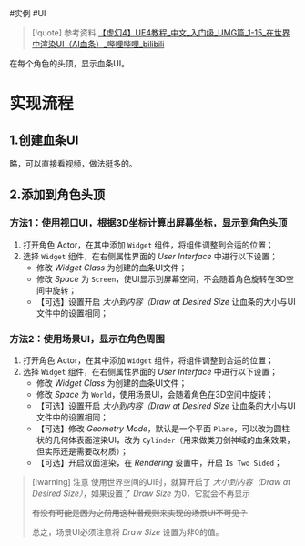 
#实例 #UI

> [!quote] 参考资料
> [【虚幻4】UE4教程_中文_入门级_UMG篇_1-15_在世界中渲染UI（AI血条）_哔哩哔哩_bilibili](https://www.bilibili.com/video/BV1Mf4y1X7mh/?vd_source=129ed45fd60810580b07c07795218205)

在每个角色的头顶，显示血条UI。

# 实现流程

## 1.创建血条UI

略，可以直接看视频，做法挺多的。

## 2.添加到角色头顶

### 方法1：使用视口UI，根据3D坐标计算出屏幕坐标，显示到角色头顶

1. 打开角色 Actor，在其中添加 `Widget` 组件，将组件调整到合适的位置；
2. 选择 `Widget` 组件，在右侧属性界面的 *User Interface* 中进行以下设置；
	- 修改 *Widget Class* 为创建的血条UI文件；
	- 修改 *Space* 为 `Screen`，使UI显示到屏幕空间，不会随着角色旋转在3D空间中旋转；
	- 【可选】设置开启 *大小到内容（Draw at Desired Size* 让血条的大小与UI文件中的设置相同；

### 方法2：使用场景UI，显示在角色周围

1. 打开角色 Actor，在其中添加 `Widget` 组件，将组件调整到合适的位置；
2. 选择 `Widget` 组件，在右侧属性界面的 *User Interface* 中进行以下设置；
	- 修改 *Widget Class* 为创建的血条UI文件；
	- 修改 *Space* 为 `World`，使用场景UI，会随着角色在3D空间中旋转；
	- 【可选】设置开启 *大小到内容（Draw at Desired Size* 让血条的大小与UI文件中的设置相同；
	- 【可选】修改 *Geometry Mode*，默认是一个平面 `Plane`，可以改为圆柱状的几何体表面渲染UI，改为 `Cylinder`（用来做类刀剑神域的血条效果，但实际还是需要改材质）；
	- 【可选】开启双面渲染，在 *Rendering* 设置中，开启 `Is Two Sided`；

> [!warning] 注意
> 使用世界空间的UI时，就算开启了 *大小到内容（Draw at Desired Size）*，如果设置了 *Draw Size* 为0，它就会不再显示
> 
> <s>有没有可能是因为之前用这种潜规则来实现的场景UI不可见？</s>
> 
> 总之，场景UI必须注意将 *Draw Size* 设置为非0的值。

